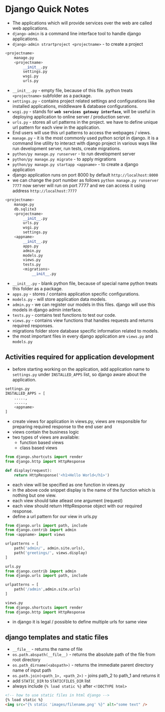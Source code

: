# Django Quick Notes

- The applications which will provide services over the web are called web applications.
- `django-admin` is a command line interface tool to handle django applications.
- `django-admin strartproject <projectname>` - to create a project

```python
<projectname>
    manage.py
    <projectname>
        __init__.py
        settings.py
        wsgi.py
        urls.py
```

- `__init__.py` - empty file, because of this file. python treats `<projectname>` subfolder as a package.
- `settings.py` - contains project related settings and configurations like installed applications, middleware & database configurations.
- `wsgi.py` - stands for **`web services gateway interface`**, will be useful in deploying application to online server / production server.
- `urls.py` - stores all url patterns in the project. we have to define unique url pattern for each view in the application.
- End users will use this url patterns to access the webpages / views.
- `manage.py` - it is the most commonly used python script in django. it is a command line utility to interact with django project in various ways like run development server, run tests, create migrations.
- `python/py manage.py runserver` - to run development server
- `python/py manage.py migrate` - to apply migrations
- `python/py manage.py startapp <appname>` - to create a django application
- django application runs on port 8000 by default `http://localhost:8000`
- we can change the port number as follows `python manage.py runserver 7777` now server will run on port 7777 and we can access it using address `http://localhost:7777`

```python
<projectname>
    manage.py
    db.sqlite3
    <projectname>
        __init__.py
        urls.py
        wsgi.py
        settings.py
    <appname>
        __init__.py
        apps.py
        admin.py
        models.py
        views.py
        tests.py
        <migrations>
            __init__.py
```

- `__init__.py` - blank python file, because of special name python treats this folder as a package.
- `apps.py` - stores / contains application specific configurations.
- `models.py` - will store application data models.
- `admin.py` - we can register our models in this files. django will use this models in django admin interface.
- `tests.py` - contains test functions to test our code.
- `views.py` - contains view functions that handles requests and returns required responses.
- migrations folder store database specific information related to models.
- the most important files in every django application are `views.py` and `models.py`

## Activities required for application development

- before starting working on the application, add application name to `settings.py` under `INSTALLED_APPS` list, so django aware about the application.

```python
settings.py
INSTALLED_APPS = [
    .....,
    .....,
    <appname>
]
```

- create views for application in views.py, views are responsible for preparing required response to the end user and
- views contain the business logic
- two types of views are available:
  - function based views
  - class based views

```python
from django.shortcuts import render
from django.http import HttpResponse

def display(request):
    return HttpResponse('<h1>Hello World</h1>')
```

- each view will be specified as one function in views.py
- in the above code snippet display is the name of the function which is nothing but one view.
- each view should take atleast one argument (request)
- each view should return HttpResponse object with our required response.
- define a url pattern for our view in urls.py

```python
from django.urls import path, include
from django.contrib import admin
from <appname> import views

urlpatterns = [
    path('admin/', admin.site.urls),
    path('greetings/', views.display)
]
```

```python
urls.py
from django.contrib import admin
from django.urls import path, include

urlpatterns = [
    path('/admin',admin.site.urls)
]

views.py
from django.shortcuts import render
from django.http import HttpResponse

```

- in django it is legal / possible to define multiple urls for same view

## django templates and static files

- `__file__` - returns the name of file
- `os.path.abspath(__file__)` - returns the absolute path of the file from root directory
- `os.path_dirname(<abspath>)` - returns the immediate parent directory name of input path
- `os.path.join(<path_1>, <path_2>)` - joins path_2 to path_1 and returns it
- add `STATIC_DIR` to `STATICFILES_DIR` list
- always include `{% load static %}` after `<!DOCTYPE html>`

```html
<!-- how to use static files in html django -->
{% load static %}
<img src="{% static 'images/filename.png' %}" alt="some text" />
```

